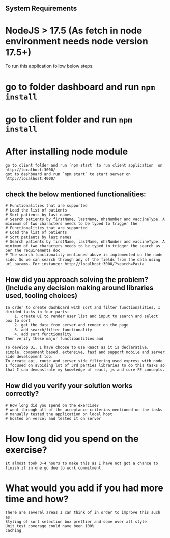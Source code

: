 ## System Requirements
# NodeJS > 17.5 (As fetch in node environment needs node version 17.5+)

To run this application follow below steps:
# go to folder dashboard and run `npm install` 
# go to client folder and run `npm install` 
# After installing node module 
    go to client folder and run `npm start` to run client application  on http://localhost:3000/
    got to dashboard and run `npm start` to start server on http://localhost:4000/
## check the below mentioned functionalities:
    # Functionalities that are supported
    # Load the list of patients
    # Sort patients by last names
    # Search patients by firstName, lastName, nhsNumber and vaccineType. A minimum of two characters needs to be typed to trigger the
    # Functionalities that are supported
    # Load the list of patients
    # Sort patients by last names
    # Search patients by firstName, lastName, nhsNumber and vaccineType. A minimum of two characters needs to be typed to trigger the search as per the requirements doc
    # The search functionality mentioned above is implemented on the node side. So we can search through any of the fields from the data using url params. For instance: http://localhost:3000/?search=Pasta

## How did you approach solving the problem? (Include any decision making around libraries used, tooling choices)
    In order to create dashboard with sort and filter functionalities, I divided tasks in four parts:
        1. create UI to render user list and input to search and select box to sort
        2. get the data from server and render on the page
        3. add search/filter functionality
        4. add sort functionality 
    Then verify these major functioanlities and 

    To develop UI, I have choose to use React as it is declarative, simple, component based, extensive, fast and support mobile and server side development too.
    To create api, route and server side filtering used express with node 
    I focused on avoiding lot of 3rd parties libraries to do this tasks so that I can demonstrate my knowledge of react, js and core FE concepts.

## How did you verify your solution works correctly?
    # How long did you spend on the exercise?
    # went through all of the acceptance criterias mentioned on the tasks
    # manually tested the application on local host 
    # hosted on vercel and tested it on server

# How long did you spend on the exercise?
    It almost took 3-4 hours to make this as I have not got a chance to finish it in one go due to work commitment. 
# What would you add if you had more time and how?
    There are several areas I can think of in order to improve this such as: 
    Styling of sort selection box prettier and some over all style 
    Unit test coverage could have been 100% 
    caching 